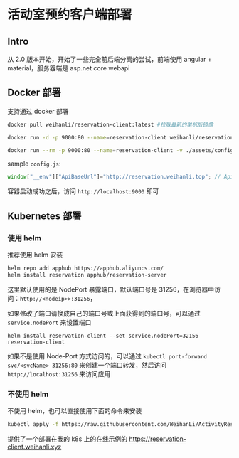 # 活动室预约客户端部署

## Intro

从 2.0 版本开始，开始了一些完全前后端分离的尝试，前端使用 angular + material，服务器端是 asp.net core webapi

## Docker 部署

支持通过 docker 部署

``` bash
docker pull weihanli/reservation-client:latest #拉取最新的单机版镜像

docker run -d -p 9000:80 --name=reservation-client weihanli/reservation-client:latest # 运行容器

docker run --rm -p 9000:80 --name=reservation-client -v ./assets/config.js:/usr/share/nginx/html/assets/config.js weihanli/reservation-client:latest # 挂在配置文件指定服务器地址
```

sample `config.js`:

``` js
window["__env"]["ApiBaseUrl"]="http://reservation.weihanli.top"; // ApiBaseUrl
```

容器启动成功之后，访问 `http://localhost:9000` 即可

## Kubernetes 部署

### 使用 helm

推荐使用 helm 安装

``` bash
helm repo add apphub https://apphub.aliyuncs.com/
helm install reservation apphub/reservation-server
```

这里默认使用的是 NodePort 暴露端口，默认端口号是 31256，在浏览器中访问：`http://<nodeip>>:31256`，

如果修改了端口请换成自己的端口号或上面获得到的端口号，可以通过 `service.nodePort` 来设置端口

```shell
helm install reservation-client --set service.nodePort=32156 reservation-client
```

如果不是使用 Node-Port 方式访问的，可以通过 `kubectl port-forward svc/<svcName> 31256:80` 来创建一个端口转发，然后访问 `http://localhost:31256` 来访问应用

### 不使用 helm

不使用 helm，也可以直接使用下面的命令来安装

``` bash
kubectl apply -f https://raw.githubusercontent.com/WeihanLi/ActivityReservation/dev/ActivityReservation.Clients/ReservationClient/k8s-deploy.yaml
```

提供了一个部署在我的 k8s 上的在线示例的 <https://reservation-client.weihanli.xyz>
